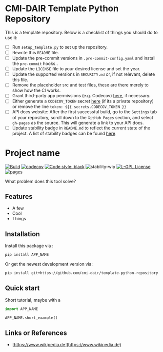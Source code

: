 # CMI-DAIR Template Python Repository

This is a template repository. Below is a checklist of things you should do to use it:

- [ ] Run `setup_template.py` to set up the repository.
- [ ] Rewrite this `README` file.
- [ ] Update the pre-commit versions in `.pre-commit-config.yaml` and install the `pre-commit` hooks..
- [ ] Update the `LICENSE` file to your desired license and set the year.
- [ ] Update the supported versions in `SECURITY.md` or, if not relevant, delete this file.
- [ ] Remove the placeholder src and test files, these are there merely to show how the CI works.
- [ ] Grant third-party app permissions (e.g. Codecov) [here](https://github.com/organizations/cmi-dair/settings/installations), if necessary.
- [ ] Either generate a `CODECOV_TOKEN` secret [here](https://github.com/cmi-dair/flowdump/blob/main/.github/workflows/python_tests.yaml) (if its a private repository) or remove the line `token: ${{ secrets.CODECOV_TOKEN }}`
- [ ] API docs website: After the first successful build, go to the `Settings` tab of your repository, scroll down to the `GitHub Pages` section, and select `gh-pages` as the source. This will generate a link to your API docs.
- [ ] Update stability badge in `README.md` to reflect the current state of the project. A list of stability badges can be found [here](https://github.com/orangemug/stability-badges).

# Project name

[![Build](https://github.com/cmi-dair/template-python-repository/actions/workflows/test.yaml/badge.svg?branch=main)](https://github.com/cmi-dair/template-python-repository/actions/workflows/test.yaml?query=branch%3Amain)
[![codecov](https://codecov.io/gh/cmi-dair/template-python-repository/branch/main/graph/badge.svg?token=22HWWFWPW5)](https://codecov.io/gh/cmi-dair/template-python-repository)
[![Code style: black](https://img.shields.io/badge/code%20style-black-000000.svg)](https://github.com/psf/black)
![stability-wip](https://img.shields.io/badge/stability-work_in_progress-lightgrey.svg)
[![L-GPL License](https://img.shields.io/badge/license-L--GPL-blue.svg)](https://github.com/cmi-dair/template-python-repository/blob/main/LICENSE)
[![pages](https://img.shields.io/badge/api-docs-blue)](https://cmi-dair.github.io/template-python-repository)

What problem does this tool solve?

## Features

- A few
- Cool
- Things

## Installation

Install this package via :

```sh
pip install APP_NAME
```

Or get the newest development version via:

```sh
pip install git+https://github.com/cmi-dair/template-python-repository
```

## Quick start

Short tutorial, maybe with a

```Python
import APP_NAME

APP_NAME.short_example()
```

## Links or References

- [https://www.wikipedia.de](https://www.wikipedia.de)
